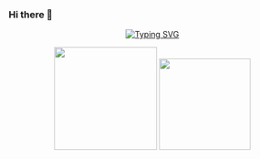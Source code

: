 ### Hi there 👋

<div align="center">
  
<a href="https://github.com/php-wiz"><img src="https://readme-typing-svg.demolab.com?font=Rowdies&pause=1000&color=3F79F7&width=435&lines=Hello,+I'm+PHPwiz+|+echo+'Magic';" alt="Typing SVG" /></a>

</div>

<div align="center">
  <a href="https://github.com/php-wiz"><img height="180em" src="https://github-readme-stats.vercel.app/api?username=theisraelis&show_icons=true&theme=tokyonight&hide_border=true&count_private=true"/></a>
<a href="https://github.com/php-wiz"><img height="160em" src="https://github-readme-stats.vercel.app/api/top-langs/?username=theisraelis&layout=compact&theme=tokyonight&hide_border=true"/></a>
  
</div>

